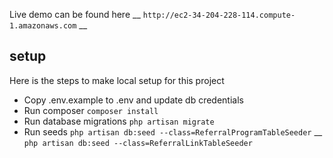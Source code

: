 Live demo can be found here __
```http://ec2-34-204-228-114.compute-1.amazonaws.com``` __
## setup 


Here is the steps to make local setup for this project

- Copy .env.example to .env and update db credentials
- Run composer
 ``` composer install ```
 - Run database migrations
```php artisan migrate ```
- Run seeds
 ``` php artisan db:seed --class=ReferralProgramTableSeeder ``` __
 ``` php artisan db:seed --class=ReferralLinkTableSeeder ```
 
 
